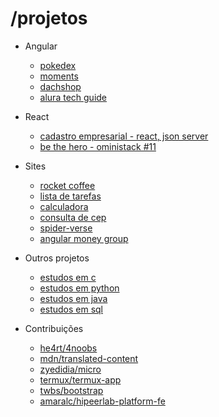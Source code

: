 # /projetos

- Angular
  - [pokedex](https://github.com/alan-chris/pokedex)
  - [moments](https://github.com/alan-chris/moments)
  - [dachshop](https://github.com/alan-chris/dachshop)
  - [alura tech guide](https://github.com/alan-chris/Front-end-Angular)

- React
  - [cadastro empresarial - react, json server](https://github.com/alan-chris/cadastro-empresarial)
  - [be the hero - oministack #11](https://github.com/alan-chris/be-the-hero)

- Sites
  - [rocket coffee](https://github.com/alan-chris/rocket-coffee)
  - [lista de tarefas](https://github.com/alan-chris/lista-de-tarefas)
  - [calculadora](https://github.com/alan-chris/calculadora)
  - [consulta de cep](https://github.com/alan-chris/consulta-de-cep)
  - [spider-verse](https://github.com/alan-chris/spider-verse)
  - [angular money group](https://github.com/alan-chris/angular-money-group)
  
- Outros projetos
  - [estudos em c](https://github.com/alan-chris/estudos-em-c)
  - [estudos em python](https://github.com/alan-chris/estudos-em-python)
  - [estudos em java](https://github.com/alan-chris/estudos-em-java)
  - [estudos em sql](https://github.com/alan-chris/estudos-em-sql)

- Contribuições
  - [he4rt/4noobs](https://github.com/he4rt/4noobs)
  - [mdn/translated-content](https://github.com/mdn/translated-content)
  - [zyedidia/micro](https://github.com/zyedidia/micro)
  - [termux/termux-app](https://github.com/termux/termux-app)
  - [twbs/bootstrap](https://github.com/twbs/bootstrap)
  - [amaralc/hipeerlab-platform-fe](https://github.com/amaralc/hipeerlab-platform-fe)
